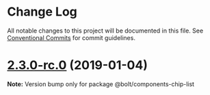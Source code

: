 # Change Log

All notable changes to this project will be documented in this file.
See [Conventional Commits](https://conventionalcommits.org) for commit guidelines.

# [2.3.0-rc.0](https://github.com/bolt-design-system/bolt/tree/master/packages/components/bolt-chip-list/compare/v2.2.1...v2.3.0-rc.0) (2019-01-04)

**Note:** Version bump only for package @bolt/components-chip-list
